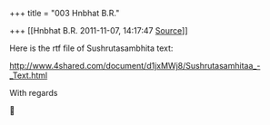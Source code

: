 +++
title = "003 Hnbhat B.R."

+++
[[Hnbhat B.R.	2011-11-07, 14:17:47 [Source](https://groups.google.com/g/bvparishat/c/e4c93kKD-Gs)]]



Here is the rtf file of Sushrutasambhita text:

  

<http://www.4shared.com/document/d1jxMWj8/Sushrutasamhitaa_-_Text.html>

  

With regards



